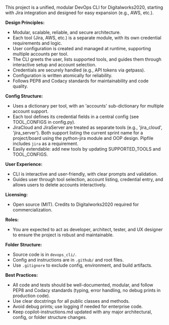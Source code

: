 <!-- Use this file to provide workspace-specific custom instructions to Copilot. For more details, visit https://code.visualstudio.com/docs/copilot/copilot-customization#_use-a-githubcopilotinstructionsmd-file -->


This project is a unified, modular DevOps CLI for Digitalworks2020, starting with Jira integration and designed for easy expansion (e.g., AWS, etc.).

**Design Principles:**
- Modular, scalable, reliable, and secure architecture.
- Each tool (Jira, AWS, etc.) is a separate module, with its own credential requirements and logic.
- User configuration is created and managed at runtime, supporting multiple accounts per tool.
- The CLI greets the user, lists supported tools, and guides them through interactive setup and account selection.
- Credentials are securely handled (e.g., API tokens via getpass).
- Configuration is written atomically for reliability.
- Follows PEP8 and Codacy standards for maintainability and code quality.


**Config Structure:**
- Uses a dictionary per tool, with an 'accounts' sub-dictionary for multiple account support.
- Each tool defines its credential fields in a central config (see TOOL_CONFIGS in config.py).
- JiraCloud and JiraServer are treated as separate tools (e.g., 'jira_cloud', 'jira_server'). Both support listing the current sprint name for a project/board using the python-jira module and OOP design. Pipfile includes `jira` as a requirement.
- Easily extendable: add new tools by updating SUPPORTED_TOOLS and TOOL_CONFIGS.

**User Experience:**
- CLI is interactive and user-friendly, with clear prompts and validation.
- Guides user through tool selection, account listing, credential entry, and allows users to delete accounts interactively.

**Licensing:**
- Open source (MIT). Credits to Digitalworks2020 required for commercialization.

**Roles:**
- You are expected to act as developer, architect, tester, and UX designer to ensure the project is robust and maintainable.


**Folder Structure:**
- Source code is in `devops_cli/`.
- Config and instructions are in `.github/` and root files.
- Use `.gitignore` to exclude config, environment, and build artifacts.

**Best Practices:**
- All code and tests should be well-documented, modular, and follow PEP8 and Codacy standards (typing, error handling, no debug prints in production code).
- Use clear docstrings for all public classes and methods.
- Avoid debug prints; use logging if needed for enterprise code.
- Keep copilot-instructions.md updated with any major architectural, config, or folder structure changes.
